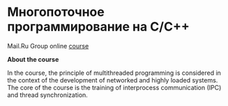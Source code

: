 # Многопоточное программирование на С/С++
Mail.Ru Group online [course](https://stepik.org/course/149)

**About the course**

In the course, the principle of multithreaded programming is considered in the context of the development of networked and highly loaded systems. The core of the course is the training of interprocess communication (IPC) and thread synchronization.
